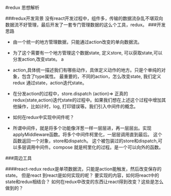 #redux 思想解析

###redux开发背景
没有react开发过程中，组件多，传输的数据流杂乱不堪双向数据流不好管理，最后开发了一套专门管理数据的这么个工具，redux。
###开发思路
*  由一个统一的地方管理数据，只能通过action改变的单向数据流。

* 为了这个需要有一个地方管理这个数据state, 定义store, 可以获取state,可以分发action,改变state。 a

* action,具体统一描述我们有哪些动作，具体定义动作的地方。只是个单纯的对象，包含了type属性。 最重要的，不同的action，怎么改变state, 我们定义redux 通过state，action迭代state。 

* 在分发action的过程中，store.dispatch (action)=> 正真的redux(state,action)迭代state的过程中。如果我们想在上述这个过程中增加其他操作，比如计时，log, 打印错误等。我们引入中间件的概念。

* 如何在redux中实现中间件呢？
 
* 所谓中间件，就是将多个功能像洋葱一样一层层进，再一层层出。实现applyMiddleware函数。将多个中间件柯里化，一层层调用直到最后。 这个函数返回一个对象，store和dispatch。 这个被包装过的store和dispatch,可以多层调用中间件。compose 就是柯里化的过程。是一个可以向外的函数。

###周边工具

####react-redux
redux是单项数据流，只能是action能触发，然后改变保存的state。 但是react 到react是如何实现的呢？
要实现的内容，如何将react中的state和redux相结合？ 如何在redux中改变的东西让react得到改变？这些是怎么做到的？
